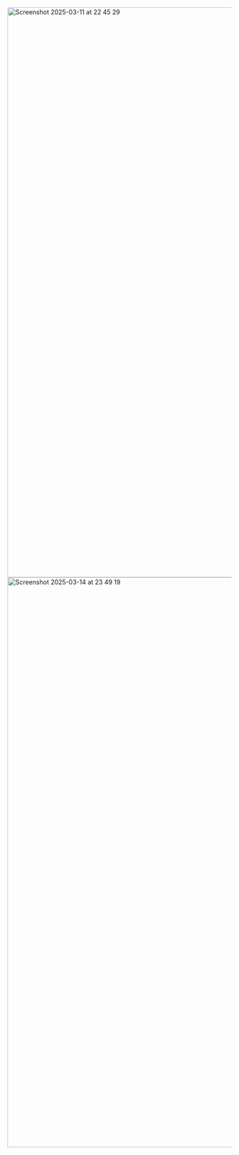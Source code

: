 <img width="1280" alt="Screenshot 2025-03-11 at 22 45 29" src="https://github.com/user-attachments/assets/ef85bad6-68ce-41a1-a791-48fe75541fa2" />
<img width="1280" alt="Screenshot 2025-03-14 at 23 49 19" src="https://github.com/user-attachments/assets/91df7275-0aff-4e12-89e5-73cff67a2caa" />
